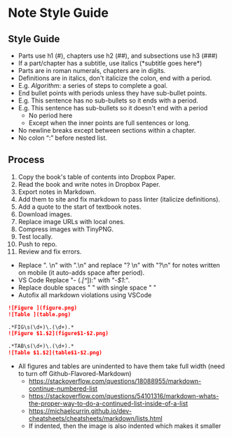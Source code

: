 # Note Style Guide

## Style Guide

- Parts use h1 (\#), chapters use h2 (\#\#), and subsections use h3 (\#\#\#)
- If a part/chapter has a subtitle, use italics (\*subtitle goes here\*)
- Parts are in roman numerals, chapters are in digits.
- Definitions are in italics, don't italicize the colon, end with a period.
- E.g. *Algorithm*: a series of steps to complete a goal.
- End bullet points with periods unless they have sub-bullet points.
- E.g. This sentence has no sub-bullets so it ends with a period.
- E.g. This sentence has sub-bullets so it doesn't end with a period
    - No period here
    - Except when the inner points are full sentences or long.
- No newline breaks except between sections within a chapter.
- No colon “:” before nested list.

## Process

1. Copy the book's table of contents into Dropbox Paper.
2. Read the book and write notes in Dropbox Paper.
3. Export notes in Markdown.
4. Add them to site and fix markdown to pass linter (italicize definitions).
5. Add a quote to the start of textbook notes.
6. Download images.
7. Replace image URLs with local ones.
8. Compress images with TinyPNG.
9. Test locally.
10. Push to repo.
11. Review and fix errors.

- Replace "\. \n" with ".\n" and replace "\? \n" with "?\n" for notes written on mobile (it auto-adds space after period).
- VS Code Replace "- (.*[^*]):" with "-*$1*:".
- Replace double spaces "  " with single space " "
- Autofix all markdown violations using VSCode

```markdown
![Figure ](figure.png)
![Table ](table.png)

.*FIG\s(\d+)\.(\d+).*
![Figure $1.$2](figure$1-$2.png)

.*TAB\s(\d+)\.(\d+).*
![Table $1.$2](table$1-$2.png)
```

- All figures and tables are unindented to have them take full width (need to turn off Github-Flavored-Markdown)
    - <https://stackoverflow.com/questions/18088955/markdown-continue-numbered-list>
    - <https://stackoverflow.com/questions/54101316/markdown-whats-the-proper-way-to-do-a-continued-list-inside-of-a-list>
    - <https://michaelcurrin.github.io/dev-cheatsheets/cheatsheets/markdown/lists.html>
    - If indented, then the image is also indented which makes it smaller
